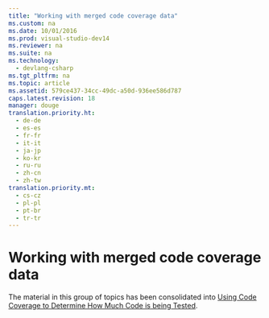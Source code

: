 ```yaml
---
title: "Working with merged code coverage data"
ms.custom: na
ms.date: 10/01/2016
ms.prod: visual-studio-dev14
ms.reviewer: na
ms.suite: na
ms.technology: 
  - devlang-csharp
ms.tgt_pltfrm: na
ms.topic: article
ms.assetid: 579ce437-34cc-49dc-a50d-936ee586d787
caps.latest.revision: 18
manager: douge
translation.priority.ht: 
  - de-de
  - es-es
  - fr-fr
  - it-it
  - ja-jp
  - ko-kr
  - ru-ru
  - zh-cn
  - zh-tw
translation.priority.mt: 
  - cs-cz
  - pl-pl
  - pt-br
  - tr-tr
---
```

# Working with merged code coverage data
The material in this group of topics has been consolidated into [Using Code Coverage to Determine How Much Code is being Tested](../VS_IDE/Using-Code-Coverage-to-Determine-How-Much-Code-is-being-Tested.md).